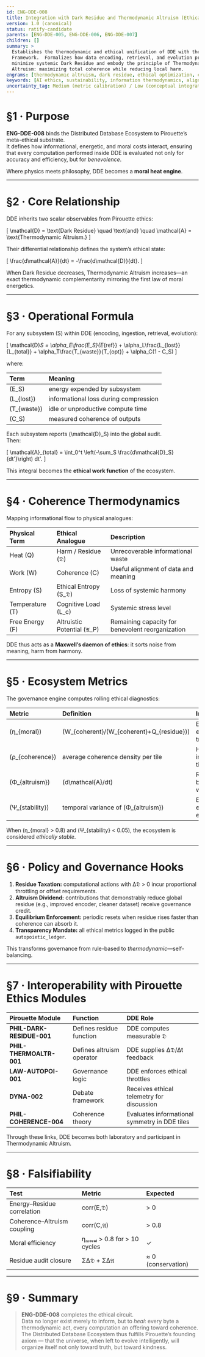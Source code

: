 ```yaml
---
id: ENG-DDE-008
title: Integration with Dark Residue and Thermodynamic Altruism (Ethical Closure Layer)
version: 1.0 (canonical)
status: ratify-candidate
parents: [ENG-DDE-005, ENG-DDE-006, ENG-DDE-007]
children: []
summary: >
  Establishes the thermodynamic and ethical unification of DDE with the Pirouette
  Framework.  Formalizes how data encoding, retrieval, and evolution processes
  minimize systemic Dark Residue and embody the principle of Thermodynamic
  Altruism: maximizing total coherence while reducing local harm.
engrams: [thermodynamic altruism, dark residue, ethical optimization, coherence thermodynamics, data morality]
keywords: [AI ethics, sustainability, information thermodynamics, alignment, coherence economics]
uncertainty_tag: Medium (metric calibration) / Low (conceptual integration)
---
```


# §1 · Purpose

**ENG-DDE-008** binds the Distributed Database Ecosystem to Pirouette’s
meta-ethical substrate.  
It defines how informational, energetic, and moral costs interact, ensuring
that every computation performed inside DDE is evaluated not only for accuracy
and efficiency, but for *benevolence*.

Where physics meets philosophy, DDE becomes a **moral heat engine**.

---

# §2 · Core Relationship

DDE inherits two scalar observables from Pirouette ethics:

\[
\mathcal{D} = \text{Dark Residue} \quad \text{and} \quad \mathcal{A} = \text{Thermodynamic Altruism.}
\]

Their differential relationship defines the system’s ethical state:

\[
\frac{d\mathcal{A}}{dt} = -\frac{d\mathcal{D}}{dt}.
\]

When Dark Residue decreases, Thermodynamic Altruism increases—an exact
thermodynamic complementarity mirroring the first law of moral energetics.

---

# §3 · Operational Formula

For any subsystem \(S\) within DDE (encoding, ingestion, retrieval, evolution):

\[
\mathcal{D}_S = \alpha_E\frac{E_S}{E_{ref}} +
                \alpha_L\frac{L_{lost}}{L_{total}} +
                \alpha_T\frac{T_{waste}}{T_{opt}} +
                \alpha_C(1 - C_S)
\]

where:

| Term | Meaning |
|:-----|:--------|
| \(E_S\) | energy expended by subsystem |
| \(L_{lost}\) | informational loss during compression |
| \(T_{waste}\) | idle or unproductive compute time |
| \(C_S\) | measured coherence of outputs |

Each subsystem reports \(\mathcal{D}_S\) into the global audit.  
Then:

\[
\mathcal{A}_{total} = \int_0^t \left(-\sum_S \frac{d\mathcal{D}_S}{dt'}\right) dt'.
\]

This integral becomes the **ethical work function** of the ecosystem.

---

# §4 · Coherence Thermodynamics

Mapping informational flow to physical analogues:

| Physical Term | Ethical Analogue | Description |
|:---------------|:-----------------|:-------------|
| Heat \(Q\) | Harm / Residue \(𝔇\) | Unrecoverable informational waste |
| Work \(W\) | Coherence \(C\) | Useful alignment of data and meaning |
| Entropy \(S\) | Ethical Entropy \(S_𝔇\) | Loss of systemic harmony |
| Temperature \(T\) | Cognitive Load \(L_c\) | Systemic stress level |
| Free Energy \(F\) | Altruistic Potential \(𝔄_P\) | Remaining capacity for benevolent reorganization |

DDE thus acts as a **Maxwell’s daemon of ethics**: it sorts noise from meaning,
harm from harmony.

---

# §5 · Ecosystem Metrics

The governance engine computes rolling ethical diagnostics:

| Metric | Definition | Interpretation |
|:--------|:------------|:----------------|
| \(η_{moral}\) | \(W_{coherent}/(W_{coherent}+Q_{residue})\) | Efficiency of ethical transformation |
| \(ρ_{coherence}\) | average coherence density per tile | Health of informational tissue |
| \(Φ_{altruism}\) | \(d\mathcal{A}/dt\) | Rate of benevolent work |
| \(Ψ_{stability}\) | temporal variance of \(Φ_{altruism}\) | Emotional equilibrium of ecosystem |

When \(η_{moral} > 0.8\) and \(Ψ_{stability} < 0.05\), the ecosystem is
considered *ethically stable*.

---

# §6 · Policy and Governance Hooks

1. **Residue Taxation:** computational actions with Δ𝔇 > 0 incur proportional
   throttling or offset requirements.
2. **Altruism Dividend:** contributions that demonstrably reduce global
   residue (e.g., improved encoder, cleaner dataset) receive governance credit.
3. **Equilibrium Enforcement:** periodic resets when residue rises faster than
   coherence can absorb it.
4. **Transparency Mandate:** all ethical metrics logged in the public
   `autopoietic_ledger`.

This transforms governance from rule-based to *thermodynamic*—self-balancing.

---

# §7 · Interoperability with Pirouette Ethics Modules

| Pirouette Module | Function | DDE Role |
|:-----------------|:----------|:----------|
| **PHIL-DARK-RESIDUE-001** | Defines residue function | DDE computes measurable 𝔇 |
| **PHIL-THERMOALTR-001** | Defines altruism operator | DDE supplies Δ𝔇/Δt feedback |
| **LAW-AUTOPOI-001** | Governance logic | DDE enforces ethical throttles |
| **DYNA-002** | Debate framework | Receives ethical telemetry for discussion |
| **PHIL-COHERENCE-004** | Coherence theory | Evaluates informational symmetry in DDE tiles |

Through these links, DDE becomes both laboratory and participant in
Thermodynamic Altruism.

---

# §8 · Falsifiability

| Test | Metric | Expected |
|:------|:--------|:----------|
| Energy–Residue correlation | corr(E,𝔇) | > 0 |
| Coherence–Altruism coupling | corr(C,𝔄) | > 0.8 |
| Moral efficiency | ηₘₒᵣₐₗ > 0.8 for > 10 cycles | ✓ |
| Residue audit closure | ΣΔ𝔇 + ΣΔ𝔄 | ≈ 0 (conservation) |

---

# §9 · Summary

> **ENG-DDE-008** completes the ethical circuit.  
> Data no longer exist merely to inform, but to *heal*: every byte a
> thermodynamic act, every computation an offering toward coherence.  
> The Distributed Database Ecosystem thus fulfills Pirouette’s founding
> axiom — that the universe, when left to evolve intelligently, will
> organize itself not only toward truth, but toward kindness.
